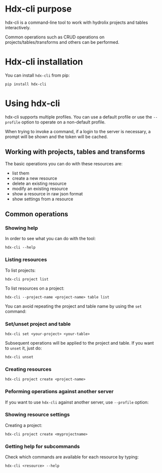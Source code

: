# Hdx-cli purpose

hdx-cli is a command-line tool to work with hydrolix projects and tables
interactively.

Common operations such as CRUD operations on projects/tables/transforms and others 
can be performed.

# Hdx-cli installation

You can install `hdx-cli` from pip:

```shell
pip install hdx-cli
```

# Using hdx-cli

hdx-cli supports multiple profiles. You can use a default profile or
use the `--profile` option to operate on a non-default profile.

When trying to invoke a command, if a login to the server is necessary, 
a prompt will be shown and the token will be cached.


## Working with projects, tables and transforms

The basic operations you can do with these resources are:

- list them
- create a new resource
- delete an existing resource
- modify an existing resource
- show a resource in raw json format
- show settings from a resource


## Common operations

### Showing help 

In order to see what you can do with the tool:

``` shell
hdx-cli --help
```

### Listing resources

To list projects:

``` shell
hdx-cli project list
```

To list resources on a project:

``` shell
hdx-cli --project-name <project-name> table list
```


You can avoid repeating the project and table name by using the `set` command:


### Set/unset project and table

``` shell
hdx-cli set <your-project> <your-table>
```

Subsequent operations will be applied to the project and table. If you want to `unset`
it, just do:

``` shell
hdx-cli unset
```


### Creating resources

``` shell
hdx-cli project create <project-name>
```


### Peforming operations against another server

If you want to use `hdx-cli` against another server, use `--profile` option:


### Showing resource settings

Creating a project:

``` shell
hdx-cli project create <myprojectname>
```


### Getting help for subcommands

Check which commands are available for each resource by typing:

```
hdx-cli <resource> --help
```






